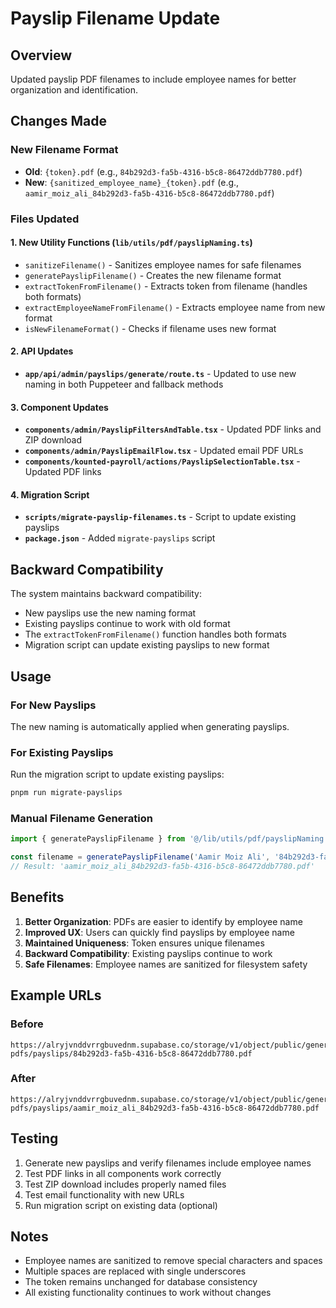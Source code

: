 # Payslip Filename Update

## Overview
Updated payslip PDF filenames to include employee names for better organization and identification.

## Changes Made

### New Filename Format
- **Old**: `{token}.pdf` (e.g., `84b292d3-fa5b-4316-b5c8-86472ddb7780.pdf`)
- **New**: `{sanitized_employee_name}_{token}.pdf` (e.g., `aamir_moiz_ali_84b292d3-fa5b-4316-b5c8-86472ddb7780.pdf`)

### Files Updated

#### 1. New Utility Functions (`lib/utils/pdf/payslipNaming.ts`)
- `sanitizeFilename()` - Sanitizes employee names for safe filenames
- `generatePayslipFilename()` - Creates the new filename format
- `extractTokenFromFilename()` - Extracts token from filename (handles both formats)
- `extractEmployeeNameFromFilename()` - Extracts employee name from new format
- `isNewFilenameFormat()` - Checks if filename uses new format

#### 2. API Updates
- **`app/api/admin/payslips/generate/route.ts`** - Updated to use new naming in both Puppeteer and fallback methods

#### 3. Component Updates
- **`components/admin/PayslipFiltersAndTable.tsx`** - Updated PDF links and ZIP download
- **`components/admin/PayslipEmailFlow.tsx`** - Updated email PDF URLs
- **`components/kounted-payroll/actions/PayslipSelectionTable.tsx`** - Updated PDF links

#### 4. Migration Script
- **`scripts/migrate-payslip-filenames.ts`** - Script to update existing payslips
- **`package.json`** - Added `migrate-payslips` script

## Backward Compatibility

The system maintains backward compatibility:
- New payslips use the new naming format
- Existing payslips continue to work with old format
- The `extractTokenFromFilename()` function handles both formats
- Migration script can update existing payslips to new format

## Usage

### For New Payslips
The new naming is automatically applied when generating payslips.

### For Existing Payslips
Run the migration script to update existing payslips:

```bash
pnpm run migrate-payslips
```

### Manual Filename Generation
```typescript
import { generatePayslipFilename } from '@/lib/utils/pdf/payslipNaming'

const filename = generatePayslipFilename('Aamir Moiz Ali', '84b292d3-fa5b-4316-b5c8-86472ddb7780')
// Result: 'aamir_moiz_ali_84b292d3-fa5b-4316-b5c8-86472ddb7780.pdf'
```

## Benefits

1. **Better Organization**: PDFs are easier to identify by employee name
2. **Improved UX**: Users can quickly find payslips by employee name
3. **Maintained Uniqueness**: Token ensures unique filenames
4. **Backward Compatibility**: Existing payslips continue to work
5. **Safe Filenames**: Employee names are sanitized for filesystem safety

## Example URLs

### Before
```
https://alryjvnddvrrgbuvednm.supabase.co/storage/v1/object/public/generated-pdfs/payslips/84b292d3-fa5b-4316-b5c8-86472ddb7780.pdf
```

### After
```
https://alryjvnddvrrgbuvednm.supabase.co/storage/v1/object/public/generated-pdfs/payslips/aamir_moiz_ali_84b292d3-fa5b-4316-b5c8-86472ddb7780.pdf
```

## Testing

1. Generate new payslips and verify filenames include employee names
2. Test PDF links in all components work correctly
3. Test ZIP download includes properly named files
4. Test email functionality with new URLs
5. Run migration script on existing data (optional)

## Notes

- Employee names are sanitized to remove special characters and spaces
- Multiple spaces are replaced with single underscores
- The token remains unchanged for database consistency
- All existing functionality continues to work without changes
